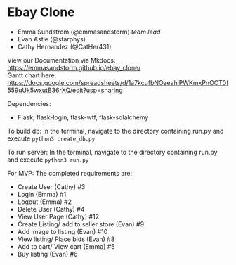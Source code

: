 # Ebay Clone

- Emma Sundstrom (@emmasandstorm) _team lead_
- Evan Astle (@starphys)
- Cathy Hernandez (@CatHer431)

View our Documentation via Mkdocs: https://emmasandstorm.github.io/ebay_clone/  
Gantt chart here: https://docs.google.com/spreadsheets/d/1a7kcufbNOzeahiPWKmxPnOOT0f559uUk5wxutB36rXQ/edit?usp=sharing

Dependencies: 
- Flask, flask-login, flask-wtf, flask-sqlalchemy

To build db:
In the terminal, navigate to the directory containing run.py and execute `python3 create_db.py`

To run server:
In the terminal, navigate to the directory containing run.py and execute `python3 run.py`


For MVP:
The completed requirements are:
- Create User (Cathy) #3
- Login (Emma) #1
- Logout (Emma) #2
- Delete User (Cathy) #4
- View User Page (Cathy) #12
- Create Listing/ add to seller store (Evan) #9
- Add image to listing (Evan) #10
- View listing/ Place bids (Evan) #8
- Add to cart/ View cart (Emma) #5
- Buy listing (Evan) #6


